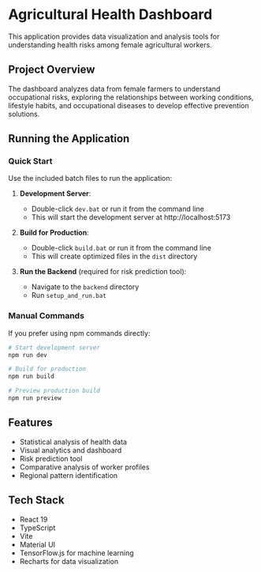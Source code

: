 # Agricultural Health Dashboard

This application provides data visualization and analysis tools for understanding health risks among female agricultural workers.

## Project Overview

The dashboard analyzes data from female farmers to understand occupational risks, exploring the relationships between working conditions, lifestyle habits, and occupational diseases to develop effective prevention solutions.

## Running the Application

### Quick Start

Use the included batch files to run the application:

1. **Development Server**:
   - Double-click `dev.bat` or run it from the command line
   - This will start the development server at http://localhost:5173

2. **Build for Production**:
   - Double-click `build.bat` or run it from the command line
   - This will create optimized files in the `dist` directory

3. **Run the Backend** (required for risk prediction tool):
   - Navigate to the `backend` directory
   - Run `setup_and_run.bat`

### Manual Commands

If you prefer using npm commands directly:

```bash
# Start development server
npm run dev

# Build for production
npm run build

# Preview production build
npm run preview
```

## Features

- Statistical analysis of health data
- Visual analytics and dashboard
- Risk prediction tool
- Comparative analysis of worker profiles
- Regional pattern identification

## Tech Stack

- React 19
- TypeScript
- Vite
- Material UI
- TensorFlow.js for machine learning
- Recharts for data visualization
